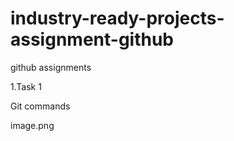 # industry-ready-projects-assignment-github
github assignments

1.Task 1

Git commands

image.png


